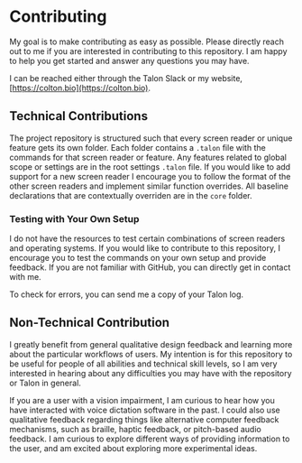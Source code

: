 # Contributing

My goal is to make contributing as easy as possible. Please directly reach out to me if you are interested in contributing to this repository. I am happy to help you get started and answer any questions you may have.

I can be reached either through the Talon Slack or my website, [https://colton.bio](https://colton.bio).

## Technical Contributions

The project repository is structured such that every screen reader or unique feature gets its own folder. Each folder contains a `.talon` file with the commands for that screen reader or feature. Any features related to global scope or settings are in the root settings `.talon` file. If you would like to add support for a new screen reader I encourage you to follow the format of the other screen readers and implement similar function overrides. All baseline declarations that are contextually overriden are in the `core` folder.

### Testing with Your Own Setup

I do not have the resources to test certain combinations of screen readers and operating systems. If you would like to contribute to this repository, I encourage you to test the commands on your own setup and provide feedback. If you are not familiar with GitHub, you can directly get in contact with me.

To check for errors, you can send me a copy of your Talon log.

## Non-Technical Contribution

I greatly benefit from general qualitative design feedback and learning more about the particular workflows of users. My intention is for this repository to be useful for people of all abilities and technical skill levels, so I am very interested in hearing about any difficulties you may have with the repository or Talon in general.

If you are a user with a vision impairment, I am curious to hear how you have interacted with voice dictation software in the past. I could also use qualitative feedback regarding things like alternative computer feedback mechanisms, such as braille, haptic feedback, or pitch-based audio feedback. I am curious to explore different ways of providing information to the user, and am excited about exploring more experimental ideas.

